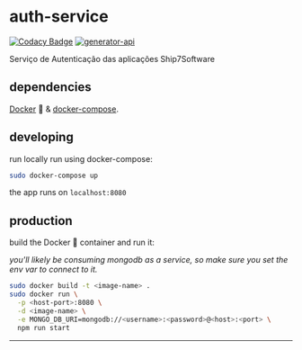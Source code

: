 # auth-service

[![Codacy Badge](https://api.codacy.com/project/badge/Grade/c106a5023e2546ba8d153c2a2b841bf5)](https://www.codacy.com/app/ship7software/auth-service?utm_source=github.com&utm_medium=referral&utm_content=ship7software/auth-service&utm_campaign=badger)
[![generator-api](https://img.shields.io/badge/built%20with-generator--api-green.svg)](https://github.com/ndelvalle/generator-api)

Serviço de Autenticação das aplicações Ship7Software





## dependencies

[Docker](https://docs.docker.com/engine/installation/) :whale: & [docker-compose](https://docs.docker.com/compose/install/).

## developing

run locally run using docker-compose:

```bash
sudo docker-compose up
```

the app runs on `localhost:8080`

## production

build the Docker :whale: container and run it:

_you'll likely be consuming mongodb as a service, so make sure you set the env var to connect to it._

```bash
sudo docker build -t <image-name> .
sudo docker run \
  -p <host-port>:8080 \
  -d <image-name> \
  -e MONGO_DB_URI=mongodb://<username>:<password>@<host>:<port> \
  npm run start
```



--------------------------------------------------------------------------------
